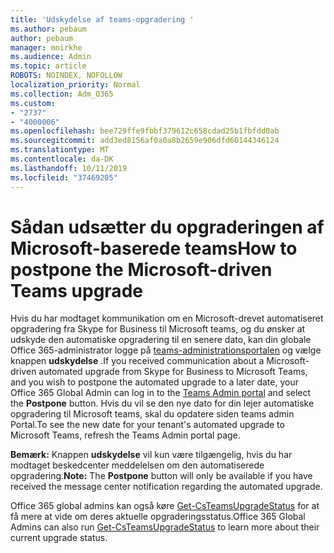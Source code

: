 ```yaml
---
title: 'Udskydelse af teams-opgradering '
ms.author: pebaum
author: pebaum
manager: mnirkhe
ms.audience: Admin
ms.topic: article
ROBOTS: NOINDEX, NOFOLLOW
localization_priority: Normal
ms.collection: Adm_O365
ms.custom:
- "2737"
- "4000006"
ms.openlocfilehash: bee729ffe9fbbf379612c658cdad25b1fbfdd0ab
ms.sourcegitcommit: add3ed8156af0a0a8b2659e906dfd60144346124
ms.translationtype: MT
ms.contentlocale: da-DK
ms.lasthandoff: 10/11/2019
ms.locfileid: "37469205"
---
```

# <a name="how-to-postpone-the-microsoft-driven-teams-upgrade"></a><span data-ttu-id="5497c-102">Sådan udsætter du opgraderingen af Microsoft-baserede teams</span><span class="sxs-lookup"><span data-stu-id="5497c-102">How to postpone the Microsoft-driven Teams upgrade</span></span>

<span data-ttu-id="5497c-103">Hvis du har modtaget kommunikation om en Microsoft-drevet automatiseret opgradering fra Skype for Business til Microsoft teams, og du ønsker at udskyde den automatiske opgradering til en senere dato, kan din globale Office 365-administrator logge på [teams-administrationsportalen](https://admin.teams.microsoft.com/dashboard) og vælge knappen **udskydelse** .</span><span class="sxs-lookup"><span data-stu-id="5497c-103">If you received communication about a Microsoft-driven automated upgrade from Skype for Business to Microsoft Teams, and you wish to postpone the automated upgrade to a later date, your Office 365 Global Admin can log in to the [Teams Admin portal](https://admin.teams.microsoft.com/dashboard) and select the **Postpone** button.</span></span> <span data-ttu-id="5497c-104">Hvis du vil se den nye dato for din lejer automatiske opgradering til Microsoft teams, skal du opdatere siden teams admin Portal.</span><span class="sxs-lookup"><span data-stu-id="5497c-104">To see the new date for your tenant's automated upgrade to Microsoft Teams, refresh the Teams Admin portal page.</span></span>

<span data-ttu-id="5497c-105">**Bemærk:** Knappen **udskydelse** vil kun være tilgængelig, hvis du har modtaget beskedcenter meddelelsen om den automatiserede opgradering.</span><span class="sxs-lookup"><span data-stu-id="5497c-105">**Note:** The **Postpone** button will only be available if you have received the message center notification regarding the automated upgrade.</span></span> 

<span data-ttu-id="5497c-106">Office 365 global admins kan også køre [Get-CsTeamsUpgradeStatus](https://docs.microsoft.com/en-us/powershell/module/skype/get-csteamsupgradestatus?view=skype-ps) for at få mere at vide om deres aktuelle opgraderingsstatus.</span><span class="sxs-lookup"><span data-stu-id="5497c-106">Office 365 Global Admins can also run [Get-CsTeamsUpgradeStatus](https://docs.microsoft.com/en-us/powershell/module/skype/get-csteamsupgradestatus?view=skype-ps) to learn more about their current upgrade status.</span></span> 